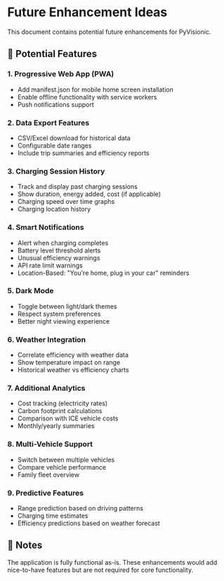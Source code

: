 # Future Enhancement Ideas

This document contains potential future enhancements for PyVisionic.

## 🎯 Potential Features

### 1. **Progressive Web App (PWA)**
- Add manifest.json for mobile home screen installation
- Enable offline functionality with service workers
- Push notifications support

### 2. **Data Export Features**
- CSV/Excel download for historical data
- Configurable date ranges
- Include trip summaries and efficiency reports

### 3. **Charging Session History**
- Track and display past charging sessions
- Show duration, energy added, cost (if applicable)
- Charging speed over time graphs
- Charging location history

### 4. **Smart Notifications**
- Alert when charging completes
- Battery level threshold alerts
- Unusual efficiency warnings
- API rate limit warnings
- Location-Based: "You're home, plug in your car" reminders

### 5. **Dark Mode**
- Toggle between light/dark themes
- Respect system preferences
- Better night viewing experience

### 6. **Weather Integration**
- Correlate efficiency with weather data
- Show temperature impact on range
- Historical weather vs efficiency charts

### 7. **Additional Analytics**
- Cost tracking (electricity rates)
- Carbon footprint calculations
- Comparison with ICE vehicle costs
- Monthly/yearly summaries

### 8. **Multi-Vehicle Support**
- Switch between multiple vehicles
- Compare vehicle performance
- Family fleet overview

### 9. **Predictive Features**
- Range prediction based on driving patterns
- Charging time estimates
- Efficiency predictions based on weather forecast

## 📝 Notes

The application is fully functional as-is. These enhancements would add nice-to-have features but are not required for core functionality.